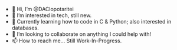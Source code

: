 - 👋 Hi, I’m @DAClopotaritei
- 👀 I’m interested in tech, still new.
- 🌱 Currently learning how to code in C & Python; also interested in databases.
- 💞️ I’m looking to collaborate on anything I could help with!
- 📫 How to reach me... Still Work-In-Progress.

<!---
DAClopotaritei/DAClopotaritei is a ✨ special ✨ repository because its `README.md` (this file) appears on your GitHub profile.
You can click the Preview link to take a look at your changes.
--->
<!---
[Your Name]
[no@mail.yet]
[LinkedIn Profile yet unusable]

## About Me
Passionate of all things technological,
particularly benchmark-rating to assess system's viability;
software-solution procurement, adjustement, and automation;
Linux-user, experienced in Solus, Ubuntu, Manjaro, Fedora,
Open-Suse, and settled on Mint.

## Skills
- Linux
- Networking
- Programming in C, Python
- Excel automation,
- ...

## Projects
### Vulnerability Assessment of DVWA
- Description: Conducted a vulnerability assessment on DVWA.
- Tools Used: Burp Suite, OWASP ZAP.
- [Link to GitHub Repository]

### CTF Challenge Solutions
- Description: Documented solutions for various CTF challenges.
- [Link to Blog Post]

## Certifications
- CompTIA Security+
- Certified Ethical Hacker

## Community Involvement
- Member of IT Romania
- Participated in [Hackathon Name]
--->
